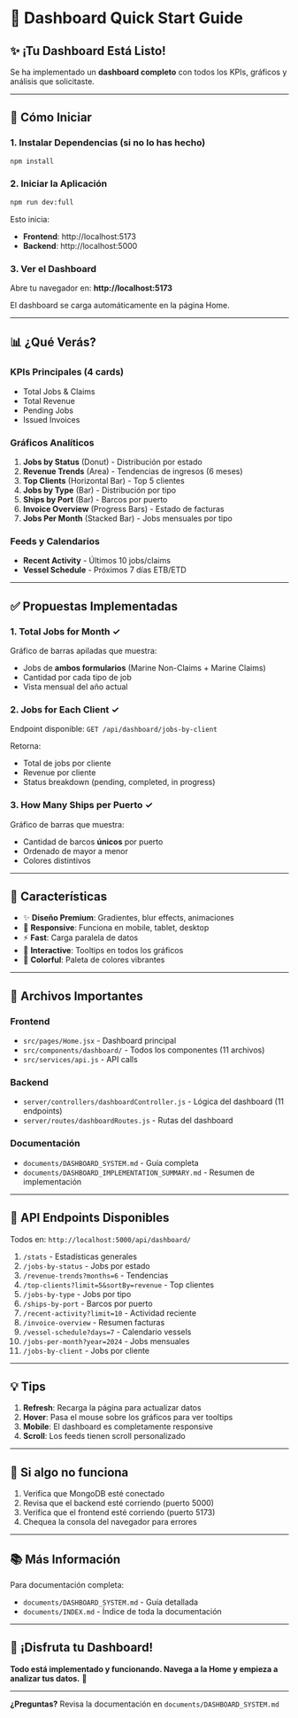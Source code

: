 # 🚢 Dashboard Quick Start Guide

## ✨ ¡Tu Dashboard Está Listo!

Se ha implementado un **dashboard completo** con todos los KPIs, gráficos y análisis que solicitaste.

---

## 🚀 Cómo Iniciar

### 1. Instalar Dependencias (si no lo has hecho)
```bash
npm install
```

### 2. Iniciar la Aplicación
```bash
npm run dev:full
```

Esto inicia:
- **Frontend**: http://localhost:5173
- **Backend**: http://localhost:5000

### 3. Ver el Dashboard
Abre tu navegador en: **http://localhost:5173**

El dashboard se carga automáticamente en la página Home.

---

## 📊 ¿Qué Verás?

### KPIs Principales (4 cards)
- Total Jobs & Claims
- Total Revenue
- Pending Jobs
- Issued Invoices

### Gráficos Analíticos
1. **Jobs by Status** (Donut) - Distribución por estado
2. **Revenue Trends** (Area) - Tendencias de ingresos (6 meses)
3. **Top Clients** (Horizontal Bar) - Top 5 clientes
4. **Jobs by Type** (Bar) - Distribución por tipo
5. **Ships by Port** (Bar) - Barcos por puerto
6. **Invoice Overview** (Progress Bars) - Estado de facturas
7. **Jobs Per Month** (Stacked Bar) - Jobs mensuales por tipo

### Feeds y Calendarios
- **Recent Activity** - Últimos 10 jobs/claims
- **Vessel Schedule** - Próximos 7 días ETB/ETD

---

## ✅ Propuestas Implementadas

### 1. Total Jobs for Month ✓
Gráfico de barras apiladas que muestra:
- Jobs de **ambos formularios** (Marine Non-Claims + Marine Claims)
- Cantidad por cada tipo de job
- Vista mensual del año actual

### 2. Jobs for Each Client ✓
Endpoint disponible: `GET /api/dashboard/jobs-by-client`

Retorna:
- Total de jobs por cliente
- Revenue por cliente
- Status breakdown (pending, completed, in progress)

### 3. How Many Ships per Puerto ✓
Gráfico de barras que muestra:
- Cantidad de barcos **únicos** por puerto
- Ordenado de mayor a menor
- Colores distintivos

---

## 🎨 Características

- ✨ **Diseño Premium**: Gradientes, blur effects, animaciones
- 📱 **Responsive**: Funciona en mobile, tablet, desktop
- ⚡ **Fast**: Carga paralela de datos
- 🎯 **Interactive**: Tooltips en todos los gráficos
- 🌈 **Colorful**: Paleta de colores vibrantes

---

## 📁 Archivos Importantes

### Frontend
- `src/pages/Home.jsx` - Dashboard principal
- `src/components/dashboard/` - Todos los componentes (11 archivos)
- `src/services/api.js` - API calls

### Backend
- `server/controllers/dashboardController.js` - Lógica del dashboard (11 endpoints)
- `server/routes/dashboardRoutes.js` - Rutas del dashboard

### Documentación
- `documents/DASHBOARD_SYSTEM.md` - Guía completa
- `documents/DASHBOARD_IMPLEMENTATION_SUMMARY.md` - Resumen de implementación

---

## 🔧 API Endpoints Disponibles

Todos en: `http://localhost:5000/api/dashboard/`

1. `/stats` - Estadísticas generales
2. `/jobs-by-status` - Jobs por estado
3. `/revenue-trends?months=6` - Tendencias
4. `/top-clients?limit=5&sortBy=revenue` - Top clientes
5. `/jobs-by-type` - Jobs por tipo
6. `/ships-by-port` - Barcos por puerto
7. `/recent-activity?limit=10` - Actividad reciente
8. `/invoice-overview` - Resumen facturas
9. `/vessel-schedule?days=7` - Calendario vessels
10. `/jobs-per-month?year=2024` - Jobs mensuales
11. `/jobs-by-client` - Jobs por cliente

---

## 💡 Tips

1. **Refresh**: Recarga la página para actualizar datos
2. **Hover**: Pasa el mouse sobre los gráficos para ver tooltips
3. **Mobile**: El dashboard es completamente responsive
4. **Scroll**: Los feeds tienen scroll personalizado

---

## 🐛 Si algo no funciona

1. Verifica que MongoDB esté conectado
2. Revisa que el backend esté corriendo (puerto 5000)
3. Verifica que el frontend esté corriendo (puerto 5173)
4. Chequea la consola del navegador para errores

---

## 📚 Más Información

Para documentación completa:
- `documents/DASHBOARD_SYSTEM.md` - Guía detallada
- `documents/INDEX.md` - Índice de toda la documentación

---

## 🎉 ¡Disfruta tu Dashboard!

**Todo está implementado y funcionando. Navega a la Home y empieza a analizar tus datos.** 🚀

---

**¿Preguntas?** Revisa la documentación en `documents/DASHBOARD_SYSTEM.md`

